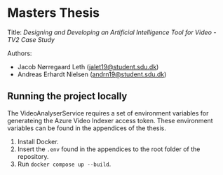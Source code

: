 # Masters Thesis

Title: _Designing and Developing an Artificial Intelligence Tool for Video - TV2 Case Study_

Authors:
 -  Jacob Nørregaard Leth ([jalet19\@student.sdu.dk](mailto:jalet19@student.sdu.dk?subject=Thesis))
 -  Andreas Erhardt Nielsen ([andrn19\@student.sdu.dk](mailto:andrn19@student.sdu.dk?subject=Thesis))

## Running the project locally
The VideoAnalyserService requires a set of environment variables for generateing the Azure Video Indexer access token.
These environment variables can be found in the appendices of the thesis.

1. Install Docker.
2. Insert the ```.env``` found in the appendices to the root folder of the repository.
3. Run ```docker compose up --build```.
